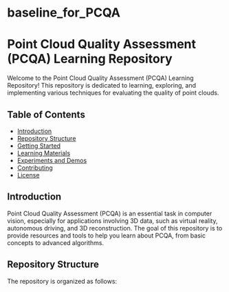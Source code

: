 # baseline_for_PCQA
# Point Cloud Quality Assessment (PCQA) Learning Repository

Welcome to the Point Cloud Quality Assessment (PCQA) Learning Repository! This repository is dedicated to learning, exploring, and implementing various techniques for evaluating the quality of point clouds.

## Table of Contents

- [Introduction](#introduction)
- [Repository Structure](#repository-structure)
- [Getting Started](#getting-started)
- [Learning Materials](#learning-materials)
- [Experiments and Demos](#experiments-and-demos)
- [Contributing](#contributing)
- [License](#license)

## Introduction

Point Cloud Quality Assessment (PCQA) is an essential task in computer vision, especially for applications involving 3D data, such as virtual reality, autonomous driving, and 3D reconstruction. The goal of this repository is to provide resources and tools to help you learn about PCQA, from basic concepts to advanced algorithms.

## Repository Structure

The repository is organized as follows:

